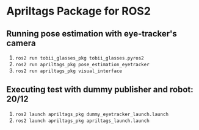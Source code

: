 # Apriltags Package for ROS2

## Running pose estimation with eye-tracker's camera

1) ```ros2 run tobii_glasses_pkg tobii_glasses.pyros2```
2) ```ros2 run apriltags_pkg pose_estimation_eyetracker```
3) ```ros2 run apriltags_pkg visual_interface```

## Executing test with dummy publisher and robot: 20/12

1) ```ros2 launch apriltags_pkg dummy_eyetracker_launch.launch```
2) ```ros2 launch apriltags_pkg apriltags_launch.launch```